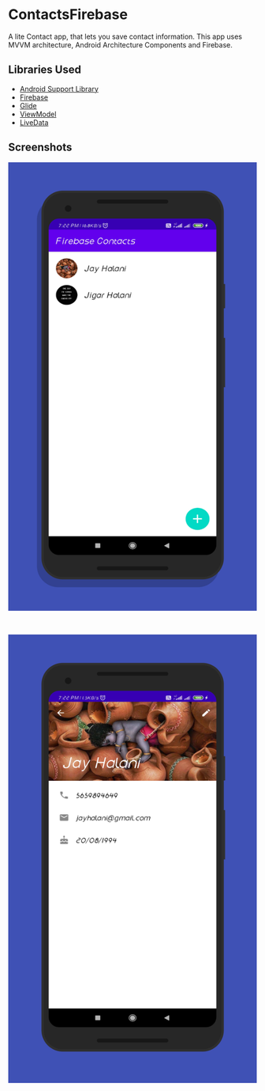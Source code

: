 # ContactsFirebase

A lite Contact app, that lets you save contact information. This app uses MVVM architecture, Android Architecture Components and Firebase.


## Libraries Used

* [Android Support Library](https://developer.android.com/topic/libraries/support-library/)
* [Firebase](https://firebase.google.com/)
* [Glide](https://github.com/bumptech/glide)
* [ViewModel](https://developer.android.com/topic/libraries/architecture/viewmodel)
* [LiveData](https://developer.android.com/topic/libraries/architecture/livedata)

## Screenshots
<p align="left">
<img src="./art/screen_1.png">
</p>&ensp;
<p align="right">
<img src="./art/screen_2.png">
</p>
